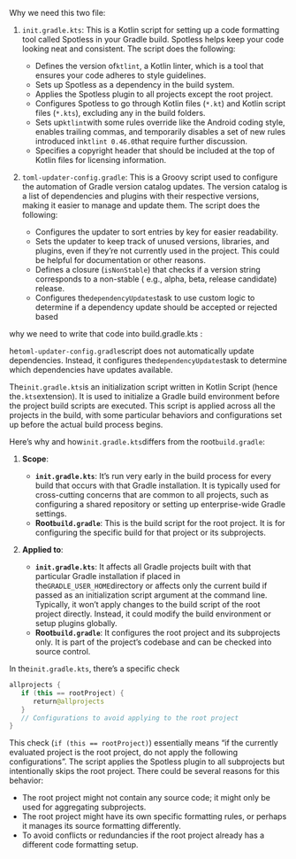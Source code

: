 Why we need this two file:

1. `init.gradle.kts`: This is a Kotlin script for setting up a code formatting tool called Spotless
   in your Gradle build. Spotless helps keep your code looking neat and consistent. The script does
   the following:

   - Defines the version of`ktlint`, a Kotlin linter, which is a tool that ensures your code adheres
     to style guidelines.
   - Sets up Spotless as a dependency in the build system.
   - Applies the Spotless plugin to all projects except the root project.
   - Configures Spotless to go through Kotlin files (`*.kt`) and Kotlin script files (`*.kts`),
     excluding any in the build folders.
   - Sets up`ktlint`with some rules override like the Android coding style, enables trailing commas,
     and temporarily disables a set of new rules introduced in`ktlint 0.46.0`that require further
     discussion.
   - Specifies a copyright header that should be included at the top of Kotlin files for licensing
     information.

2. `toml-updater-config.gradle`: This is a Groovy script used to configure the automation of Gradle
   version catalog updates. The version catalog is a list of dependencies and plugins with their
   respective versions, making it easier to manage and update them. The script does the following:

   - Configures the updater to sort entries by key for easier readability.
   - Sets the updater to keep track of unused versions, libraries, and plugins, even if they’re not
     currently used in the project. This could be helpful for documentation or other reasons.
   - Defines a closure (`isNonStable`) that checks if a version string corresponds to a non-stable (
     e.g., alpha, beta, release candidate) release.
   - Configures the`dependencyUpdates`task to use custom logic to determine if a dependency update
     should be accepted or rejected based

why we need to write that code into build.gradle.kts :

he`toml-updater-config.gradle`script does not automatically update dependencies. Instead, it
configures the`dependencyUpdates`task to determine which dependencies have updates available.

The`init.gradle.kts`is an initialization script written in Kotlin Script (hence the`.kts`extension).
It is used to initialize a Gradle build environment before the project build scripts are executed.
This script is applied across all the projects in the build, with some particular behaviors and
configurations set up before the actual build process begins.

Here’s why and how`init.gradle.kts`differs from the root`build.gradle`:

1. **Scope**:

   - **`init.gradle.kts`**: It’s run very early in the build process for every build that occurs
     with that Gradle installation. It is typically used for cross-cutting concerns that are common
     to all projects, such as configuring a shared repository or setting up enterprise-wide Gradle
     settings.
   - **Root`build.gradle`**: This is the build script for the root project. It is for configuring
     the specific build for that project or its subprojects.

2. **Applied to**:

   - **`init.gradle.kts`**: It affects all Gradle projects built with that particular Gradle
     installation if placed in the`GRADLE_USER_HOME`directory or affects only the current build if
     passed as an initialization script argument at the command line. Typically, it won’t apply
     changes to the build script of the root project directly. Instead, it could modify the build
     environment or setup plugins globally.
   - **Root`build.gradle`**: It configures the root project and its subprojects only. It is part of
     the project’s codebase and can be checked into source control.

In the`init.gradle.kts`, there’s a specific check

```kt
allprojects {
   if (this == rootProject) {
      return@allprojects
   }
   // Configurations to avoid applying to the root project
}
```

This check (`if (this == rootProject)`) essentially means “if the currently evaluated project is the
root project, do not apply the following configurations”. The script applies the Spotless plugin to
all subprojects but intentionally skips the root project. There could be several reasons for this
behavior:

- The root project might not contain any source code; it might only be used for aggregating
  subprojects.
- The root project might have its own specific formatting rules, or perhaps it manages its source
  formatting differently.
- To avoid conflicts or redundancies if the root project already has a different code formatting
  setup.
